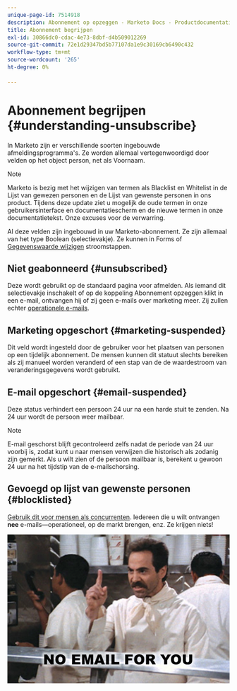 ```yaml
---
unique-page-id: 7514918
description: Abonnement op opzeggen - Marketo Docs - Productdocumentatie
title: Abonnement begrijpen
exl-id: 30866dc0-cdac-4e73-8dbf-d4b509012269
source-git-commit: 72e1d29347bd5b77107da1e9c30169cb6490c432
workflow-type: tm+mt
source-wordcount: '265'
ht-degree: 0%

---
```


# Abonnement begrijpen {#understanding-unsubscribe}

In Marketo zijn er verschillende soorten ingebouwde afmeldingsprogramma&#39;s. Ze worden allemaal vertegenwoordigd door velden op het object person, net als Voornaam.

>[!NOTE]
>
>Marketo is bezig met het wijzigen van termen als Blacklist en Whitelist in de Lijst van gewezen personen en de Lijst van gewenste personen in ons product. Tijdens deze update ziet u mogelijk de oude termen in onze gebruikersinterface en documentatiescherm en de nieuwe termen in onze documentatietekst. Onze excuses voor de verwarring.

Al deze velden zijn ingebouwd in uw Marketo-abonnement. Ze zijn allemaal van het type Boolean (selectievakje). Ze kunnen in Forms of [Gegevenswaarde wijzigen](/help/marketo/product-docs/core-marketo-concepts/smart-campaigns/flow-actions/change-data-value.md) stroomstappen.

## Niet geabonneerd {#unsubscribed}

Deze wordt gebruikt op de standaard pagina voor afmelden. Als iemand dit selectievakje inschakelt of op de koppeling Abonnement opzeggen klikt in een e-mail, ontvangen hij of zij geen e-mails over marketing meer. Zij zullen echter [operationele e-mails](/help/marketo/product-docs/email-marketing/general/functions-in-the-editor/make-an-email-operational.md).

## Marketing opgeschort {#marketing-suspended}

Dit veld wordt ingesteld door de gebruiker voor het plaatsen van personen op een tijdelijk abonnement. De mensen kunnen dit statuut slechts bereiken als zij manueel worden veranderd of een stap van de de waardestroom van veranderingsgegevens wordt gebruikt.

## E-mail opgeschort {#email-suspended}

Deze status verhindert een persoon 24 uur na een harde stuit te zenden. Na 24 uur wordt de persoon weer mailbaar.

>[!NOTE]
>
>E-mail geschorst blijft gecontroleerd zelfs nadat de periode van 24 uur voorbij is, zodat kunt u naar mensen verwijzen die historisch als zodanig zijn gemerkt. Als u wilt zien of de persoon mailbaar is, berekent u gewoon 24 uur na het tijdstip van de e-mailschorsing.

## Gevoegd op lijst van gewenste personen {#blocklisted}

[Gebruik dit voor mensen als concurrenten](/help/marketo/product-docs/core-marketo-concepts/smart-lists-and-static-lists/managing-people-in-smart-lists/add-person-to-blocklist.md). Iedereen die u wilt ontvangen **nee** e-mails—operationeel, op de markt brengen, enz. Ze krijgen niets!

![](assets/image2015-5-18-12-3a6-3a40.png)
